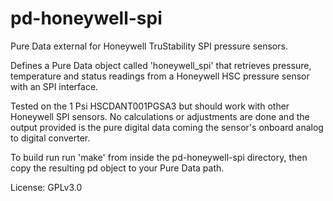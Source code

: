 pd-honeywell-spi
================

Pure Data external for Honeywell TruStability SPI pressure sensors.

Defines a Pure Data object called 'honeywell_spi' that retrieves 
pressure, temperature and status readings from a Honeywell HSC pressure 
sensor with an SPI interface. 

Tested on the 1 Psi HSCDANT001PGSA3 but should work with other Honeywell SPI sensors. 
No calculations or adjustments are done and the output provided is the pure digital 
data coming the sensor's onboard analog to digital converter.

To build run run 'make' from inside the pd-honeywell-spi directory, then copy the
resulting pd object to your Pure Data path.

License: GPLv3.0
